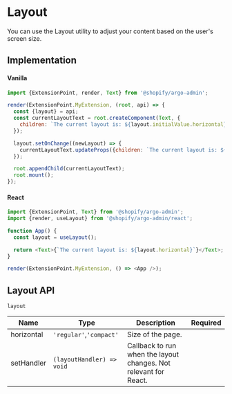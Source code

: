 # Layout

You can use the Layout utility to adjust your content based on the user's screen size.

## Implementation

#### Vanilla

```js
import {ExtensionPoint, render, Text} from '@shopify/argo-admin';

render(ExtensionPoint.MyExtension, (root, api) => {
  const {layout} = api;
  const currentLayoutText = root.createComponent(Text, {
    children: `The current layout is: ${layout.initialValue.horizontal}`,
  });

  layout.setOnChange((newLayout) => {
    currentLayoutText.updateProps({children: `The current layout is: ${newLayout.horizontal}`});
  });

  root.appendChild(currentLayoutText);
  root.mount();
});
```

#### React

```js
import {ExtensionPoint, Text} from '@shopify/argo-admin';
import {render, useLayout} from '@shopify/argo-admin/react';

function App() {
  const layout = useLayout();

  return <Text>{`The current layout is: ${layout.horizontal}`}</Text>;
}

render(ExtensionPoint.MyExtension, () => <App />);
```

## Layout API

`layout`

| Name       | Type                      | Description                                                      | Required |
| ---------- | ------------------------- | ---------------------------------------------------------------- | -------- |
| horizontal | `'regular'`,`'compact'`   | Size of the page.                                                |          |
| setHandler | `(layoutHandler) => void` | Callback to run when the layout changes. Not relevant for React. |          |
